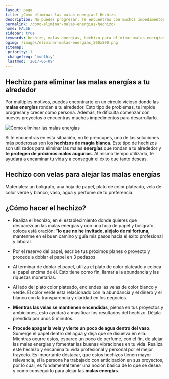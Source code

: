 ```yaml
---
layout: page
title: ¿Cómo eliminar las malas energías? Hechizo
description: No puedes progresar. Te encuentras con muchos impedimentos para desarrollarte? No puedes comenzar nuevos proyectos o estos fracasan? Seguramente estas en un ambiente lleno de malas energías. ¿Cómo me libero de las malas energías? Aquí tenemos la respuesta con magia blanca, te ayudaremos con este hechizo.
permalink: /como-eliminar-malas-energias-hechizo/
home: FALSE
sidebar: true
keywords: hechizo, malas energias, hechizo para eliminar malas energias, como eliminar malas energias, nuevos proyectos, esoterismo, ciencias ocultas, tarot
ogimg: /images/eliminar-malas-energias_500x500.png
sitemap:
 priority: 1
 changefreq: 'monthly'
 lastmod: '2017-05-09'
---
```


## Hechizo para eliminar las malas energías a tu alrededor


Por múltiples motivos, puedes encontrarte en un círculo vicioso donde las **malas energías** rondan a tu alrededor. Esto tipo de problemas, te impide progresar y crecer como persona. Además, te dificulta comenzar con nuevos proyectos o encuentras muchos impedimentos para desarrollarlo.

![Como eliminar las malas energias](http://horoscopo-del-dia.com/images/eliminar-malas-energias_500x500.png "Hechizo para eliminar malas energías")


Si te encuentras en esta situación, no te preocupes, una de las soluciones más poderosas son los **hechizos de magia blanca**. Este tipo de hechizos son utilizados para eliminar las malas **energías** que rondan a tu alrededor y **te protegen de próximos malos augurios**. Al mismo tiempo utilizarlo, te ayudará a encaminar tu vida y a conseguir el éxito que tanto deseas.

## Hechizo con velas para alejar las malas energías


Materiales: un bolígrafo, una hoja de papel, plato de color plateado, vela de color verde y blanco, vaso, agua y perfume de tu preferencia.

## ¿Cómo hacer el hechizo?


-   Realiza el hechizo, en el establecimiento donde quieres que     desparezcan las malas energías y con una hoja de papel y bolígrafo,     coloca está oración: “**lo que no he invitado, aléjalo de mi     fortuna,** mantenme en el buen camino y guía mis pasos hacia el     éxito profesional y laboral.

-   Por el reservo del papel, escribe tus próximos planes o proyecto y     procede a doblar el papel en 3 pedazos.

-   Al terminar de doblar el papel, utiliza el plato de color plateado y     coloca el papel encima de él. Esto tiene como fin, llamar a la     abundancia y las riquezas monetarias.

-   Al lado del plato color plateado, enciendes las velas de color     blanco y verde. El color verde esta relacionado con la abundancia y     el dinero y el blanco con la transparencia y claridad en     los negocios.

-   **Mientras las velas se mantienen encendidas**, piensa en tus     proyectos y ambiciones, esto ayudará a masificar los resultados     del hechizo. Déjala prendida por unos 5 minutos.

-   **Procede apagar la vela y vierte un poco de agua dentro del vaso**.     Sumerge el papel dentro del agua y deja que se disuelva en ella.     Mientras ocurre estos, esparce un poco de perfume, con el fin, de     alejar las malas energías y fomentar las buenas vibraciones en     tu vida.
Realiza este hechizo y encamina tu vida profesional y personal por el
mejor trayecto. Es importante destacar, que estos hechizos tienen mayor
relevancia, si la persona ha trabajado con anticipación en sus
proyectos, por lo cual, es fundamental tener una noción básica de lo que
se desea y como conseguirlo para alejar las **malas energías**.
